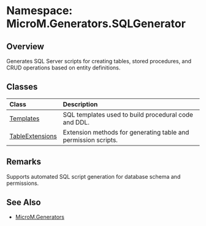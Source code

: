 # Namespace: MicroM.Generators.SQLGenerator

## Overview
Generates SQL Server scripts for creating tables, stored procedures, and CRUD operations based on entity definitions.

## Classes
| Class | Description |
|:--|:--|
| [Templates](Templates.md) | SQL templates used to build procedural code and DDL. |
| [TableExtensions](TableExtensions.md) | Extension methods for generating table and permission scripts. |

## Remarks
Supports automated SQL script generation for database schema and permissions.

## See Also
- [MicroM.Generators](../MicroM.Generators/index.md)
